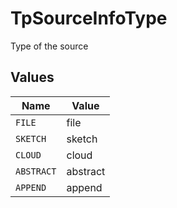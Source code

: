 # TpSourceInfoType

Type of the source


## Values

| Name       | Value      |
| ---------- | ---------- |
| `FILE`     | file       |
| `SKETCH`   | sketch     |
| `CLOUD`    | cloud      |
| `ABSTRACT` | abstract   |
| `APPEND`   | append     |